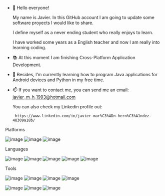 - 👋 Hello everyone! 

  My name is Javier. In this GitHub account I am going to update some software proyects I would like to share.
  
  I define myself as a never ending student who really enjoys to learn.
  
  I have worked some years as a English teacher and now I am really into learning coding.

- 📚 At this moment I am finishing Cross-Platform Application Development.
- 🌱 Besides, I’m currently learning how to program Java applications for Android devices and Python in my free time.
- 📫 If you want to contact me, you can send me an email: javier_m_h_1993@hotmail.com 

    You can also check my Linkedin profile out: 

       https://www.linkedin.com/in/javier-mar%C3%ADn-hern%C3%A1ndez-48309a18b/

Platforms

![image](https://user-images.githubusercontent.com/79081307/202588855-48f3207a-bbcf-4ba8-b28b-3141478730d5.png)
![image](https://user-images.githubusercontent.com/79081307/202588863-cae95059-42f8-4c82-b93c-655a111313c3.png)
![image](https://user-images.githubusercontent.com/79081307/202588870-d36d1d2a-e9c4-4391-84f2-fe477be8218f.png)

Languages

![image](https://user-images.githubusercontent.com/79081307/202588561-ac03d810-b73c-407e-abc9-79f64a044734.png)
![image](https://user-images.githubusercontent.com/79081307/202588596-1671e1a4-6234-44bf-adb9-c748299d9513.png)
![image](https://user-images.githubusercontent.com/79081307/202588620-24fe7710-afc1-4e52-827b-6cd5d6c1b8aa.png)
![image](https://user-images.githubusercontent.com/79081307/202588633-05e34523-1ca9-46d3-9916-b0bf13697b6e.png)
![image](https://user-images.githubusercontent.com/79081307/202588817-a23c762d-4f13-4f5a-b2a5-24bee4286e9f.png)


Tools

![image](https://user-images.githubusercontent.com/79081307/202588700-c22369f2-061e-4461-b513-61d584c7d106.png)
![image](https://user-images.githubusercontent.com/79081307/202588708-92012bde-a5df-4a32-a3c4-4e296396a467.png)
![image](https://user-images.githubusercontent.com/79081307/202588729-98f42354-86ee-44de-97b6-6f82cc547c03.png)
![image](https://user-images.githubusercontent.com/79081307/202588740-9c1cee7e-cf66-4712-8963-1fb05114a077.png)


![image](https://user-images.githubusercontent.com/79081307/202591853-9ccf67fd-6a0f-4dad-9b07-a67b5a6d90d6.png)
![image](https://user-images.githubusercontent.com/79081307/202592573-616517f0-205a-4e6b-bc8a-a6901ef0e0b0.png)
![image](https://user-images.githubusercontent.com/79081307/202592589-6927f847-4796-45c7-aee0-62db0dc56dbd.png)


